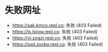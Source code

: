# 失败网址
- https://sak.kmco.repl.co: 失败 (403
Failed)
- https://ls.tpjow.repl.co: 失败 (403
Failed)
- https://vi.zogzr.repl.co: 失败 (403
Failed)
- https://ssd.zockq.repl.co: 失败 (403
Failed)
